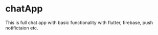 # chatApp
This is full chat app with basic functionality with flutter, firebase, push notifictaion etc. 
